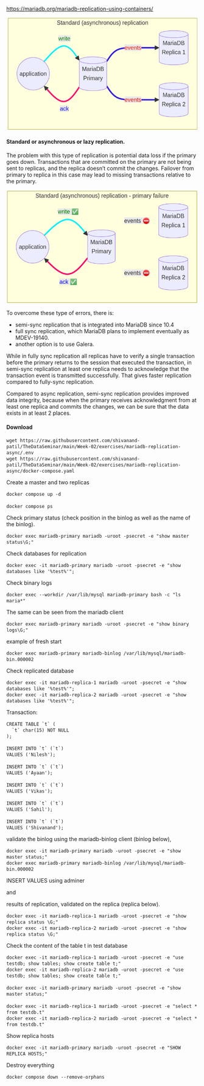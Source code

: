 https://mariadb.org/mariadb-replication-using-containers/

![](async.png)

#### Standard or asynchronous or lazy replication.

The problem with this type of replication is potential data loss if the primary goes down. Transactions that are committed on the primary are not being sent to replicas, and the replica doesn’t commit the changes. Failover from primary to replica in this case may lead to missing transactions relative to the primary.

![alt text](image.png)

To overcome these type of errors, there is:

- semi-sync replication that is integrated into MariaDB since 10.4
- full sync replication, which MariaDB plans to implement eventually as MDEV-19140.
- another option is to use Galera.

While in fully sync replication all replicas have to verify a single transaction before the primary returns to the session that executed the transaction, in semi-sync replication at least one replica needs to acknowledge that the transaction event is transmitted successfully. That gives faster replication compared to fully-sync replication.

Compared to async replication, semi-sync replication provides improved data integrity, because when the primary receives acknowledgment from at least one replica and commits the changes, we can be sure that the data exists in at least 2 places.

#### Download

```
wget https://raw.githubusercontent.com/shivanand-patil/TheDataSeminar/main/Week-02/exercises/mariadb-replication-async/.env
wget https://raw.githubusercontent.com/shivanand-patil/TheDataSeminar/main/Week-02/exercises/mariadb-replication-async/docker-compose.yaml
```

Create a master and two replicas

```
docker compose up -d

docker compose ps

```

Check primary status (check position in the binlog as well as the name of the binlog).

```
docker exec mariadb-primary mariadb -uroot -psecret -e "show master status\G;"
```

Check databases for replication

```
docker exec -it mariadb-primary mariadb -uroot -psecret -e "show databases like '%test%'";
```

Check binary logs

```
docker exec --workdir /var/lib/mysql mariadb-primary bash -c "ls maria*"
```

The same can be seen from the mariadb client

```
docker exec mariadb-primary mariadb -uroot -psecret -e "show binary logs\G;"
```

example of fresh start

```
docker exec mariadb-primary mariadb-binlog /var/lib/mysql/mariadb-bin.000002
```

Check replicated database

```
docker exec -it mariadb-replica-1 mariadb -uroot -psecret -e "show databases like '%test%'";
docker exec -it mariadb-replica-2 mariadb -uroot -psecret -e "show databases like '%test%'";
```

Transaction:

```
CREATE TABLE `t` (
  `t` char(15) NOT NULL
);

INSERT INTO `t` (`t`)
VALUES ('Nilesh');

INSERT INTO `t` (`t`)
VALUES ('Ayaan');

INSERT INTO `t` (`t`)
VALUES ('Vikas');

INSERT INTO `t` (`t`)
VALUES ('Sahil');

INSERT INTO `t` (`t`)
VALUES ('Shivanand');
```

validate the binlog using the mariadb-binlog client (binlog below),

```
docker exec -it mariadb-primary mariadb -uroot -psecret -e "show master status;"
docker exec mariadb-primary mariadb-binlog /var/lib/mysql/mariadb-bin.000002

```

INSERT VALUES using adminer

and

results of replication, validated on the replica (replica below).

```
docker exec -it mariadb-replica-1 mariadb -uroot -psecret -e "show replica status \G;"
docker exec -it mariadb-replica-2 mariadb -uroot -psecret -e "show replica status \G;"

```

Check the content of the table t in test database

```
docker exec -it mariadb-replica-1 mariadb -uroot -psecret -e "use testdb; show tables; show create table t;"
docker exec -it mariadb-replica-2 mariadb -uroot -psecret -e "use testdb; show tables; show create table t;"

docker exec -it mariadb-primary mariadb -uroot -psecret -e "show master status;"

docker exec -it mariadb-replica-1 mariadb -uroot -psecret -e "select * from testdb.t"
docker exec -it mariadb-replica-2 mariadb -uroot -psecret -e "select * from testdb.t"
```

Show replica hosts

```
docker exec -it mariadb-primary mariadb -uroot -psecret -e "SHOW REPLICA HOSTS;"
```

Destroy everything

```
docker compose down --remove-orphans
```
